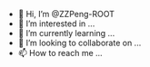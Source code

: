 - 👋 Hi, I’m @ZZPeng-ROOT
- 👀 I’m interested in ...
- 🌱 I’m currently learning ...
- 💞️ I’m looking to collaborate on ...
- 📫 How to reach me ...
